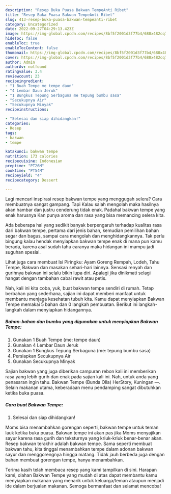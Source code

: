```yaml
---
description: "Resep Buka Puasa Bakwan TempeAnti Ribet"
title: "Resep Buka Puasa Bakwan TempeAnti Ribet"
slug: 413-resep-buka-puasa-bakwan-tempeanti-ribet
category: Uncategorized
date: 2022-09-27T04:29:13.423Z
image: https://img-global.cpcdn.com/recipes/8bf5f2001d3f77b4/680x482cq70/bakwan-tempe-foto-resep-utama.jpg
hideToc: false
enableToc: true
enableTocContent: false
thumbnail: https://img-global.cpcdn.com/recipes/8bf5f2001d3f77b4/680x482cq70/bakwan-tempe-foto-resep-utama.jpg
cover: https://img-global.cpcdn.com/recipes/8bf5f2001d3f77b4/680x482cq70/bakwan-tempe-foto-resep-utama.jpg
author: Admin
authorAv: notfound
ratingvalue: 3.4
reviewcount: 23
recipeingredient:
- "1 Buah Tempe me tempe daun"
- "4 Lembar Daun Jeruk"
- "1 Bungkus Tepung Serbaguna me tepung bumbu sasa"
- "Secukupnya Air"
- "Secukupnya Minyak"
recipeinstructions:

- "Selesai dan siap dihidangkan!"
categories:
- Resep
tags:
- bakwan
- tempe

katakunci: bakwan tempe 
nutrition: 173 calories
recipecuisine: Indonesian
preptime: "PT26M"
cooktime: "PT54M"
recipeyield: "4"
recipecategory: Dessert

---
```



Lagi mencari inspirasi resep bakwan tempe yang menggugah selera? Cara membuatnya sangat gampang. Tapi Kalau salah mengolah maka hasilnya akan hambar dan justru cenderung tidak enak. Padahal bakwan tempe yang enak harusnya Kan punya aroma dan rasa yang bisa memancing selera kita.


Ada beberapa hal yang sedikit banyak berpengaruh terhadap kualitas rasa dari bakwan tempe, pertama dari jenis bahan, kemudian pemilihan bahan segar dan bagus, sampai cara mengolah dan menghidangkannya. Tak perlu bingung kalau hendak menyiapkan bakwan tempe enak di mana pun kamu berada, karena asal sudah tahu caranya maka hidangan ini mampu jadi suguhan spesial.

Lihat juga cara membuat Isi Piringku: Ayam Goreng Rempah, Lodeh, Tahu Tempe, Bakwan dan masakan sehari-hari lainnya. Sensasi renyah dan gurihnya bakwan ini selalu bikin lupa diri. Apalagi jika dinikmati selagi hangat dengan tambahan cabai rawit atau petis.


Nah, kali ini kita coba, yuk, buat bakwan tempe sendiri di rumah. Tetap berbahan yang sederhana, sajian ini dapat memberi manfaat untuk membantu menjaga kesehatan tubuh kita. Kamu dapat menyiapkan Bakwan Tempe memakai 5 bahan dan 0 langkah pembuatan. Berikut ini langkah-langkah dalam menyiapkan hidangannya.

<!--inarticleads1-->

##### Bahan-bahan dan bumbu yang digunakan untuk menyiapkan Bakwan Tempe:

1. Gunakan 1 Buah Tempe (me: tempe daun)
1. Gunakan 4 Lembar Daun Jeruk
1. Gunakan 1 Bungkus Tepung Serbaguna (me: tepung bumbu sasa)
1. Persiapkan Secukupnya Air
1. Gunakan Secukupnya Minyak


Sajian bakwan yang juga diberikan campuran rebon kali ini memberikan rasa yang lebih gurih dan enak pada sajian kali ini. Nah, untuk anda yang penasaran ingin tahu. Bakwan Tempe (Bunda Olla) HerStory, Kuningan —. Selain makanan utama, keberadaan menu pendamping sangat dibutuhkan ketika buka puasa. 

<!--inarticleads2-->

##### Cara buat Bakwan Tempe:


1. Selesai dan siap dihidangkan!

Moms bisa menambahkan gorengan seperti, bakwan tempe untuk teman lauk ketika buka puasa. Bakwan tempe ini akan pas jika Moms menyajikan sayur karena rasa gurih dan teksturnya yang kriuk-kriuk benar-benar akan. Resep bakwan terakhir adalah bakwan tempe. Sama seperti membuat bakwan tahu, kita tinggal menambahkan tempe dalam adonan bakwan sayur dan menggorengnya hingga matang. Tidak jauh berbeda juga dengan bahan membuat gorengan tempe, hanya menambahkan. 

Terima kasih telah membaca resep yang kami tampilkan di sini. Harapan kami, olahan Bakwan Tempe yang mudah di atas dapat membantu kamu menyiapkan makanan yang menarik untuk keluarga/teman ataupun menjadi ide dalam berjualan makanan. Semoga bermanfaat dan selamat mencoba!
